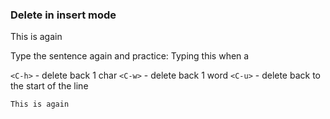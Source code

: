 ### Delete in insert mode

This is again

Type the sentence again and practice:
Typing this when a 

`<C-h>` - delete back 1 char
`<C-w>` - delete back 1 word
`<C-u>` - delete back to the start of the line

```text
This is again
```
